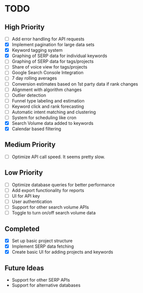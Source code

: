 # TODO

## High Priority

- [ ] Add error handling for API requests
- [x] Implement pagination for large data sets
- [x] Keyword tagging system
- [x] Graphing of SERP data for individual keywords
- [ ] Graphing of SERP data for tags/projects
- [ ] Share of voice view for tags/projects
- [ ] Google Search Console Integration
- [ ] 7 day rolling averages
- [ ] Conversion estimates based on 1st party data if rank changes
- [ ] Alignment with algorithm changes
- [ ] Outlier detection
- [ ] Funnel type labeling and estimation
- [ ] Keyword click and rank forecasting
- [ ] Automatic intent matching and clustering
- [ ] System for scheduling like cron
- [x] Search Volume data added to keywords
- [x] Calendar based filtering

## Medium Priority

- [ ] Optimize API call speed. It seems pretty slow.

## Low Priority

- [ ] Optimize database queries for better performance
- [ ] Add export functionality for reports
- [ ] UI for API key
- [ ] User authentication
- [ ] Support for other search volume APIs
- [ ] Toggle to turn on/off search volume data

## Completed

- [x] Set up basic project structure
- [x] Implement SERP data fetching
- [x] Create basic UI for adding projects and keywords

## Future Ideas

- Support for other SERP APIs
- Support for alternative databases
